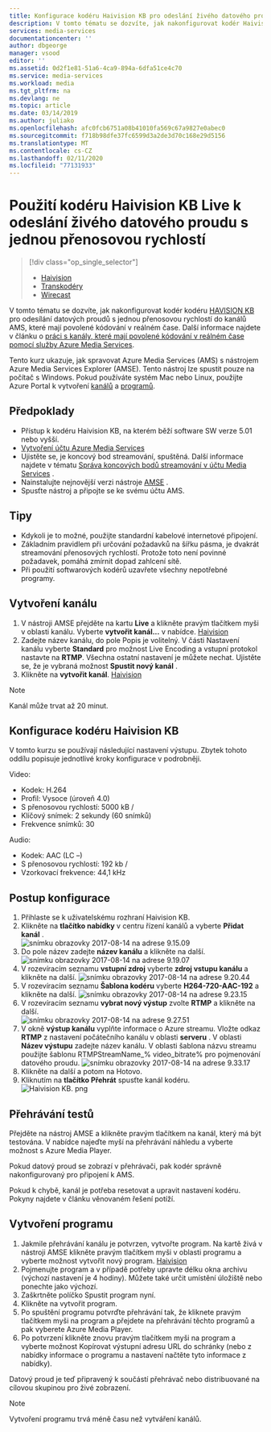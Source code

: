 ```yaml
---
title: Konfigurace kodéru Haivision KB pro odeslání živého datového proudu s jednou přenosovou rychlostí do Azure | Microsoft Docs
description: V tomto tématu se dozvíte, jak nakonfigurovat kodér Haivision KB Live pro odeslání datového proudu s jednou přenosovou rychlostí do kanálů AMS, které mají povolené kódování v reálném čase.
services: media-services
documentationcenter: ''
author: dbgeorge
manager: vsood
editor: ''
ms.assetid: 0d2f1e81-51a6-4ca9-894a-6dfa51ce4c70
ms.service: media-services
ms.workload: media
ms.tgt_pltfrm: na
ms.devlang: ne
ms.topic: article
ms.date: 03/14/2019
ms.author: juliako
ms.openlocfilehash: afc0fcb6751a08b41010fa569c67a9827e0abec0
ms.sourcegitcommit: f718b98dfe37fc6599d3a2de3d70c168e29d5156
ms.translationtype: MT
ms.contentlocale: cs-CZ
ms.lasthandoff: 02/11/2020
ms.locfileid: "77131933"
---
```

# <a name="use-the-haivision-kb-live-encoder-to-send-a-single-bitrate-live-stream"></a>Použití kodéru Haivision KB Live k odeslání živého datového proudu s jednou přenosovou rychlostí  
> [!div class="op_single_selector"]
> * [Haivision](media-services-configure-kb-live-encoder.md)
> * [Transkodéry](media-services-configure-tricaster-live-encoder.md)
> * [Wirecast](media-services-configure-wirecast-live-encoder.md)

V tomto tématu se dozvíte, jak nakonfigurovat kodér kodéru [HAVISION KB](https://www.haivision.com/products/kb-series/) pro odesílání datových proudů s jednou přenosovou rychlostí do kanálů AMS, které mají povolené kódování v reálném čase. Další informace najdete v článku o [práci s kanály, které mají povolené kódování v reálném čase pomocí služby Azure Media Services](media-services-manage-live-encoder-enabled-channels.md).

Tento kurz ukazuje, jak spravovat Azure Media Services (AMS) s nástrojem Azure Media Services Explorer (AMSE). Tento nástroj lze spustit pouze na počítač s Windows. Pokud používáte systém Mac nebo Linux, použijte Azure Portal k vytvoření [kanálů](media-services-portal-creating-live-encoder-enabled-channel.md#create-a-channel) a [programů](media-services-portal-creating-live-encoder-enabled-channel.md).

## <a name="prerequisites"></a>Předpoklady
*   Přístup k kodéru Haivision KB, na kterém běží software SW verze 5.01 nebo vyšší.
* [Vytvoření účtu Azure Media Services](media-services-portal-create-account.md)
* Ujistěte se, je koncový bod streamování, spuštěná. Další informace najdete v tématu [Správa koncových bodů streamování v účtu Media Services](media-services-portal-manage-streaming-endpoints.md) .
* Nainstalujte nejnovější verzi nástroje [AMSE](https://github.com/Azure/Azure-Media-Services-Explorer) .
* Spusťte nástroj a připojte se ke svému účtu AMS.

## <a name="tips"></a>Tipy
* Kdykoli je to možné, použijte standardní kabelové internetové připojení.
* Základním pravidlem při určování požadavků na šířku pásma, je dvakrát streamování přenosových rychlostí. Protože toto není povinné požadavek, pomáhá zmírnit dopad zahlcení sítě.
* Při použití softwarových kodérů uzavřete všechny nepotřebné programy.

## <a name="create-a-channel"></a>Vytvoření kanálu
1. V nástroji AMSE přejděte na kartu **Live** a klikněte pravým tlačítkem myši v oblasti kanálu. Vyberte **vytvořit kanál...** v nabídce.
[Haivision](./media/media-services-configure-kb-live-encoder/channel.png)
2. Zadejte název kanálu, do pole Popis je volitelný. V části Nastavení kanálu vyberte **Standard** pro možnost Live Encoding a vstupní protokol nastavte na **RTMP**. Všechna ostatní nastavení je můžete nechat. Ujistěte se, že je vybraná možnost **Spustit nový kanál** .
3. Klikněte na **vytvořit kanál**.
[Haivision](./media/media-services-configure-kb-live-encoder/livechannel.png)

> [!NOTE]
> Kanál může trvat až 20 minut.

## <a name="configure-the-haivision-kb-encoder"></a>Konfigurace kodéru Haivision KB
V tomto kurzu se používají následující nastavení výstupu. Zbytek tohoto oddílu popisuje jednotlivé kroky konfigurace v podrobněji.

Video:
-   Kodek: H.264
-   Profil: Vysoce (úroveň 4.0)
-   S přenosovou rychlostí: 5000 kB /
-   Klíčový snímek: 2 sekundy (60 snímků)
-   Frekvence snímků: 30

Audio:
-   Kodek: AAC (LC –)
-   S přenosovou rychlostí: 192 kb /
-   Vzorkovací frekvence: 44,1 kHz

## <a name="configuration-steps"></a>Postup konfigurace
1.  Přihlaste se k uživatelskému rozhraní Haivision KB.
2.  Klikněte na **tlačítko nabídky** v centru řízení kanálů a vyberte **Přidat kanál** .  
    ![snímku obrazovky 2017-08-14 na adrese 9.15.09](./media/media-services-configure-kb-live-encoder/step2.png)
3.  Do pole název zadejte **název kanálu** a klikněte na další.  
    ![snímku obrazovky 2017-08-14 na adrese 9.19.07](./media/media-services-configure-kb-live-encoder/step3.png)
4.  V rozevíracím seznamu **vstupní zdroj** vyberte **zdroj vstupu kanálu** a klikněte na další.
    ![snímku obrazovky 2017-08-14 na adrese 9.20.44](./media/media-services-configure-kb-live-encoder/step4.png)
5.  V rozevíracím seznamu **Šablona kodéru** vyberte **H264-720-AAC-192** a klikněte na další.
    ![snímku obrazovky 2017-08-14 na adrese 9.23.15](./media/media-services-configure-kb-live-encoder/step5.png)
6.  V rozevíracím seznamu **vybrat nový výstup** zvolte **RTMP** a klikněte na další.  
    ![snímku obrazovky 2017-08-14 na adrese 9.27.51](./media/media-services-configure-kb-live-encoder/step6.png)
7.  V okně **výstup kanálu** vyplňte informace o Azure streamu. Vložte odkaz **RTMP** z nastavení počátečního kanálu v oblasti **serveru** . V oblasti **Název výstupu** zadejte název kanálu. V oblasti šablona názvu streamu použijte šablonu RTMPStreamName_% video_bitrate% pro pojmenování datového proudu.
    ![snímku obrazovky 2017-08-14 na adrese 9.33.17](./media/media-services-configure-kb-live-encoder/step7.png)
8.  Klikněte na další a potom na Hotovo.
9.  Kliknutím na **tlačítko Přehrát** spusťte kanál kodéru.  
    ![Haivision KB. png](./media/media-services-configure-kb-live-encoder/step9.png)

## <a name="test-playback"></a>Přehrávání testů
Přejděte na nástroj AMSE a klikněte pravým tlačítkem na kanál, který má být testována. V nabídce najeďte myší na přehrávání náhledu a vyberte možnost s Azure Media Player.

Pokud datový proud se zobrazí v přehrávači, pak kodér správně nakonfigurovaný pro připojení k AMS.

Pokud k chybě, kanál je potřeba resetovat a upravit nastavení kodéru. Pokyny najdete v článku věnovaném řešení potíží.

## <a name="create-a-program"></a>Vytvoření programu
1.  Jakmile přehrávání kanálu je potvrzen, vytvořte program. Na kartě živá v nástroji AMSE klikněte pravým tlačítkem myši v oblasti programu a vyberte možnost vytvořit nový program.
[Haivision](./media/media-services-configure-kb-live-encoder/program.png)
1.  Pojmenujte program a v případě potřeby upravte délku okna archivu (výchozí nastavení je 4 hodiny). Můžete také určit umístění úložiště nebo ponechte jako výchozí.
2.  Zaškrtněte políčko Spustit program nyní.
3.  Klikněte na vytvořit program.
4.  Po spuštění programu potvrďte přehrávání tak, že kliknete pravým tlačítkem myši na program a přejdete na přehrávání těchto programů a pak vyberete Azure Media Player.
5.  Po potvrzení klikněte znovu pravým tlačítkem myši na program a vyberte možnost Kopírovat výstupní adresu URL do schránky (nebo z nabídky informace o programu a nastavení načtěte tyto informace z nabídky).

Datový proud je teď připravený k součástí přehrávač nebo distribuované na cílovou skupinou pro živé zobrazení.

> [!NOTE]
> Vytvoření programu trvá méně času než vytváření kanálů.
